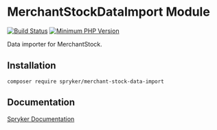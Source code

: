 # MerchantStockDataImport Module
[![Build Status](https://travis-ci.org/spryker/merchant-stock-data-import.svg)](https://travis-ci.org/spryker/merchant-stock-data-import)
[![Minimum PHP Version](https://img.shields.io/badge/php-%3E%3D%207.3-8892BF.svg)](https://php.net/)

Data importer for MerchantStock.

## Installation

```
composer require spryker/merchant-stock-data-import
```

## Documentation

[Spryker Documentation](https://academy.spryker.com/developing_with_spryker/module_guide/modules.html)
